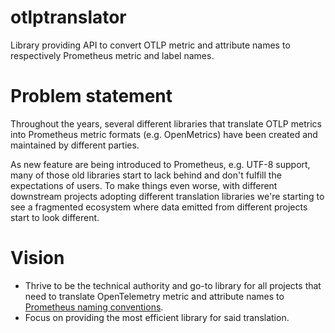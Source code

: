 # otlptranslator

Library providing API to convert OTLP metric and attribute names to respectively Prometheus metric and label names. 

# Problem statement

Throughout the years, several different libraries that translate OTLP metrics into Prometheus metric formats (e.g. OpenMetrics) have been created and maintained by different parties.

As new feature are being introduced to Prometheus, e.g. UTF-8 support, many of those old libraries start to lack behind and don't fulfill the expectations of users. To make things even worse, with different downstream projects adopting different translation libraries we're starting to see a fragmented ecosystem where data emitted from different projects start to look different.

# Vision

* Thrive to be the technical authority and go-to library for all projects that need to translate OpenTelemetry metric and attribute names to [Prometheus naming conventions](https://prometheus.io/docs/practices/naming/).
* Focus on providing the most efficient library for said translation.
